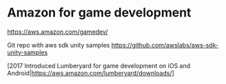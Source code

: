 # Amazon for game development
https://aws.amazon.com/gamedev/

Git repo with aws sdk unity samples
https://github.com/awslabs/aws-sdk-unity-samples

[2017 Introduced Lumberyard for game development on iOS and Android|https://aws.amazon.com/lumberyard/downloads/]

